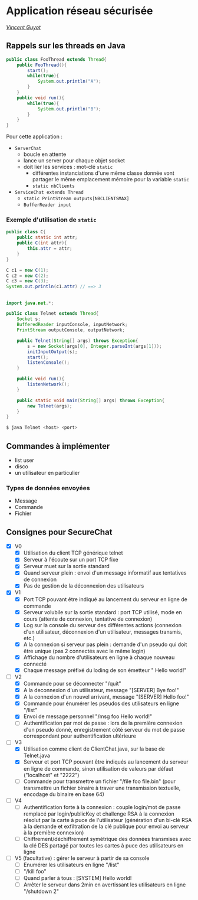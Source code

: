 # Application réseau sécurisée
*[Vincent Guyot](mailto:vincent.guyot@esiea.fr)*

## Rappels sur les threads en Java

```java
public class FooThread extends Thread{
	public FooThread(){
		start();
		while(true){
			System.out.println("A");
		}
	}
	public void run(){
		while(true){
			System.out.println("B");
		}
	}
}
```

Pour cette application :
* `ServerChat`
	* boucle en attente
	* lance un server pour chaque objet socket
	* doit lier les services : mot-clé `static`
		* différentes instanciations d'une même classe donnée vont partager le même emplacement mémoire pour la variable `static`
		* `static nbClients`
* `ServiceChat extends Thread`
	* `static PrintStream outputs[NBCLIENTSMAX]`
	* `BufferReader input`

### Exemple d'utilisation de `static`

```java
public class C{
	public static int attr;
	public C(int attr){
		this.attr = attr;
	}
}
```
```java
C c1 = new C(1);
C c2 = new C(2);
C c3 = new C(3);
System.out.println(c1.attr)	// ==> 3
```

##

```java
import java.net.*;

public class Telnet extends Thread{
	Socket s;
	BufferedReader inputConsole, inputNetwork;
	PrintStream outputConsole, outputNetwork;

	public Telnet(String[] args) throws Exception{
		s = new Socket(args[0], Integer.parseInt(args[1]));
		initInputOutput(s);
		start();
		listenConsole();
	}

	public void run(){
		listenNetwork();
	}

	public static void main(String[] args) throws Exception{
		new Telnet(args);
	}
}
```
```bash
$ java Telnet <host> <port>
```

## Commandes à implémenter

* list user
* disco
* un utilisateur en particulier

### Types de données envoyées

* Message
* Commande
* Fichier

## Consignes pour SecureChat

- [x] V0
	- [x] Utilisation du client TCP générique telnet
	- [x] Serveur à l'écoute sur un port TCP fixe
	- [x] Serveur muet sur la sortie standard
	- [x] Quand serveur plein : envoi d'un message informatif aux tentatives de connexion
	- [x] Pas de gestion de la déconnexion des utilisateurs
- [x] V1
	- [x] Port TCP pouvant être indiqué au lancement du serveur en ligne de commande
	- [x] Serveur volubile sur la sortie standard : port TCP utilisé, mode en cours (attente de connexion, tentative de connexion)
	- [x] Log sur la console du serveur des différentes actions (connexion d'un utilisateur, déconnexion d'un utilisateur, messages transmis, etc.)
	- [x] A la connexion si serveur pas plein : demande d'un pseudo qui doit être unique (pas 2 connectés avec le même login)
	- [x] Affichage du nombre d'utilisateurs en ligne à chaque nouveau connecté
	- [x] Chaque message préfixé du loding de son émetteur "<foo> Hello world!"
- [ ] V2
	- [x] Commande pour se déconnecter "/quit"
	- [x] A la deconnexion d'un utilisateur, message "[SERVER] Bye foo!"
	- [x] A la connexion d'un nouvel arrivant, message "[SERVER] Hello foo!"
	- [x] Commande pour énumérer les pseudos des utilisateurs en ligne "/list"
	- [x] Envoi de message personnel "/msg foo Hello world!"
	- [ ] Authentification par mot de passe : lors de la première connexion d'un pseudo donné, enregistrement côté serveur du mot de passe correspondant pour authentification ultérieure
- [ ] V3
	- [x] Utilisation comme client de ClientChat.java, sur la base de Telnet.java
	- [x] Serveur et port TCP pouvant être indiqués au lancement du serveur en ligne de commande, sinon utilisation de valeurs par défaut ("localhost" et "2222")
	- [ ] Commande pour transmettre un fichier "/file foo file.bin" (pour transmettre un fichier binaire à traver une transmission textuelle, encodage du binaire en base 64)
- [ ] V4
	- [ ] Authentification forte à la connexion : couple login/mot de passe remplacé par login/publicKey et challenge RSA à la connexion résolut par la carte à puce de l'utilisateur (génération d'un bi-clé RSA à la demande et exfiltration de la clé publique pour envoi au serveur à la première connexion)
	- [ ] Chiffrement/déchiffrement symétrique des données transmises avec la clé DES partagé par toutes les cartes à puce des utilisateurs en ligne
- [ ] V5 (facultative) : gérer le serveur à partir de sa console
	- [ ] Enumérer les utilisateurs en ligne "/list"
	- [ ] "/kill foo"
	- [ ] Quand parler à tous : [SYSTEM] Hello world!
	- [ ] Arrêter le serveur dans 2min en avertissant les utilisateurs en ligne "/shutdown 2"